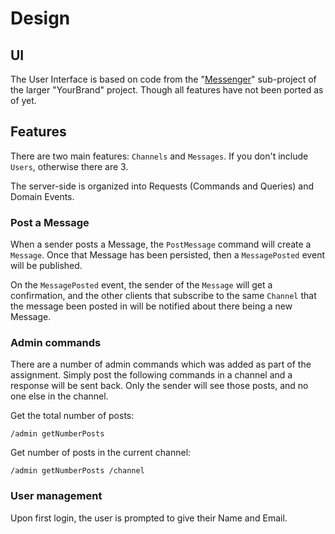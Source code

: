 # Design

## UI

The User Interface is based on code from the "[Messenger](https://github.com/marinasundstrom/YourBrand/tree/main/Messenger/Messenger.UI)" sub-project of the larger "YourBrand" project. Though all features have not been ported as of yet.

## Features

There are two main features: ```Channels``` and ```Messages```. If you don't include ```Users```, otherwise there are 3.

The server-side is organized into Requests (Commands and Queries) and Domain Events.

### Post a Message

When a sender posts a Message, the ```PostMessage``` command will create a ``Message``. Once that Message has been persisted, then a ```MessagePosted``` event will be published. 

On the ```MessagePosted``` event, the sender of the ``Message`` will get a confirmation, and the other clients that subscribe to the same ```Channel``` that the message been posted in will be notified about there being a new Message.

### Admin commands

There are a number of admin commands which was added as part of the assignment. Simply post the following commands in a channel and a response will be sent back. Only the sender will see those posts, and no one else in the channel.

Get the total number of posts:

```
/admin getNumberPosts
```

Get number of posts in the current channel:

```
/admin getNumberPosts /channel
```

### User management

Upon first login, the user is prompted to give their Name and Email.
